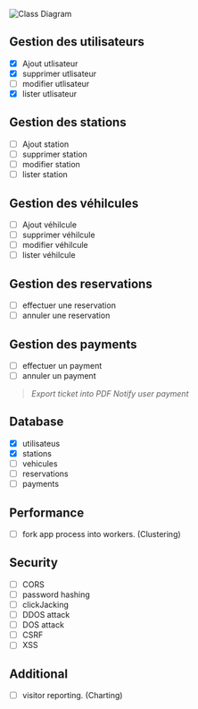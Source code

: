 ![Class Diagram](https://i.ibb.co/BGXLm6s/classe.png)  

## Gestion des utilisateurs
- [x] Ajout utlisateur
- [x] supprimer utlisateur
- [ ] modifier utlisateur
- [x] lister utlisateur

## Gestion des stations
- [ ] Ajout station
- [ ] supprimer station
- [ ] modifier station
- [ ] lister station

## Gestion des véhilcules
- [ ] Ajout véhilcule
- [ ] supprimer véhilcule
- [ ] modifier véhilcule
- [ ] lister véhilcule

## Gestion des reservations
- [ ] effectuer une reservation
- [ ] annuler une reservation

## Gestion des payments
- [ ] effectuer un payment
- [ ] annuler un payment
  
> *Export ticket into PDF*
> *Notify user payment*

## Database
- [x] utilisateus
- [x] stations
- [ ] vehicules
- [ ] reservations
- [ ] payments

## Performance
- [ ] fork app process into workers. (Clustering)

## Security
- [ ] CORS
- [ ] password hashing
- [ ] clickJacking
- [ ] DDOS attack
- [ ] DOS attack
- [ ] CSRF
- [ ] XSS

## Additional
- [ ] visitor reporting. (Charting)